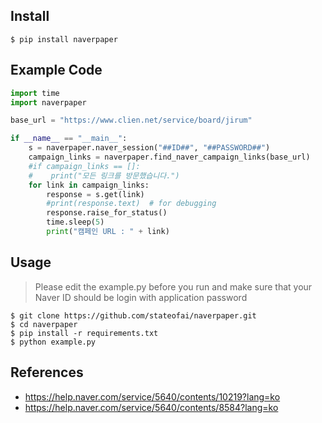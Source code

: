 ## Install
```
$ pip install naverpaper
```

## Example Code
```python
import time
import naverpaper

base_url = "https://www.clien.net/service/board/jirum"

if __name__ == "__main__":
    s = naverpaper.naver_session("##ID##", "##PASSWORD##")
    campaign_links = naverpaper.find_naver_campaign_links(base_url)
    #if campaign_links == []:
    #    print("모든 링크를 방문했습니다.")
    for link in campaign_links:
        response = s.get(link)
        #print(response.text)  # for debugging
        response.raise_for_status()
        time.sleep(5)
        print("캠페인 URL : " + link)
```

## Usage
> Please edit the example.py before you run and make sure that your Naver ID should be login with application password
```
$ git clone https://github.com/stateofai/naverpaper.git
$ cd naverpaper
$ pip install -r requirements.txt
$ python example.py 
```

## References
* https://help.naver.com/service/5640/contents/10219?lang=ko
* https://help.naver.com/service/5640/contents/8584?lang=ko
